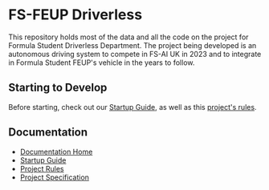 # FS-FEUP Driverless 

This repository holds most of the data and all the code on the project for Formula Student Driverless Department. The project being developed is an autonomous driving system to compete in FS-AI UK in 2023 and to integrate in Formula Student FEUP's vehicle in the years to follow.

## Starting to Develop

Before starting, check out our [Startup Guide](https://github.com/fsfeup-driverless/driverless/blob/main/docs/tutorials/startup_guide.md), as well as this [project's rules](https://github.com/fsfeup-driverless/driverless/blob/main/docs/project-rules.md).

## Documentation
- [Documentation Home](https://github.com/fsfeup-driverless/driverless/tree/main/docs)
- [Startup Guide](https://github.com/fsfeup-driverless/driverless/blob/main/docs/tutorials/startup_guide.md)
- [Project Rules](https://github.com/fsfeup-driverless/driverless/blob/main/docs/project-rules.md)
- [Project Specification](https://github.com/fsfeup-driverless/driverless/blob/main/docs/project-specification.md)
